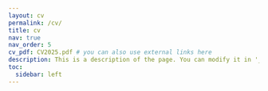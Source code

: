 ```yaml
---
layout: cv
permalink: /cv/
title: cv
nav: true
nav_order: 5
cv_pdf: CV2025.pdf # you can also use external links here
description: This is a description of the page. You can modify it in '_pages/cv.md'. You can also change or remove the top pdf download button.
toc:
  sidebar: left
---
```

